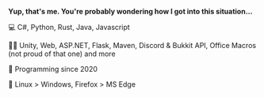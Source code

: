 **Yup, that's me. You're probably wondering how I got into this situation…**

💻 C#, Python, Rust, Java, Javascript

🧑‍💻 Unity, Web, ASP.NET, Flask, Maven, Discord & Bukkit API, Office Macros (not proud of that one) and more

💾 Programming since 2020

💖 Linux > Windows, Firefox > MS Edge
